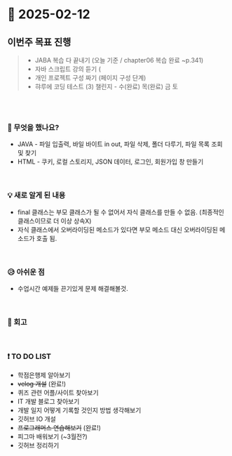 # 📅 2025-02-12

## 이번주 목표 진행
>- JABA 복습 다 끝내기 (오늘 기준 / chapter06 복습 완료 ~p.341)
>- 자바 스크립트 강의 듣기 (
>- 개인 프로젝트 구성 짜기 (페이지 구성 단계)
>- 햐루에 코딩 테스트 (3) 챌린지 - 수(완료) 목(완료) 금 토 

<br><br>

### 👀 무엇을 했나요?
- JAVA - 파일 입출력, 바일 바이트 in out, 파일 삭제, 폴더 다루기, 파일 목록 조회 및 찾기
- HTML - 쿠키, 로컬 스토리지, JSON 데이터, 로그인, 회원가입 창 만들기

<br>

### 💡 새로 알게 된 내용
- final 클래스는 부모 클래스가 될 수 없어서 자식 클래스를 만들 수 없음. (최종적인 클래스이므로 더 이상 상속X)
- 자식 클래스에서 오버라이딩된 메소드가 있다면 부모 메소드 대신 오버라이딩된 메소드가 호출 됨.

<br>

### 😥 아쉬운 점
- 수업시간 예제들 끈기있게 문제 해결해볼것.

<br>

### 💬 회고


<br>

### ❗ TO DO LIST
- 학점은행제 알아보기
- ~~velog 개설~~ (완료!) 
- 퀴즈 관련 어플/사이트 찾아보기
- IT 개발 블로그 찾아보기
- 개발 일지 어떻게 기록할 것인지 방법 생각해보기
- 깃허브 IO 개설
- ~~프로그래머스 연습해보기~~ (완료!)
- 피그마 배워보기 (~3월전?)
- 깃허브 정리하기
